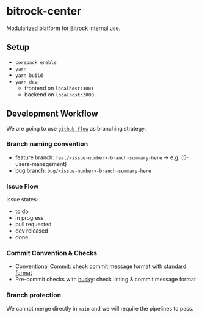 # bitrock-center

Modularized platform for Bitrock internal use.

## Setup

- `corepack enable`
- `yarn`
- `yarn build`
- `yarn dev`:
  - frontend on `localhost:3001`
  - backend on `localhost:3000`

## Development Workflow

We are going to use [`github flow`](https://docs.github.com/en/get-started/using-github/github-flow) as branching strategy.

### Branch naming convention

- feature branch: `feat/<issue-number>-branch-summary-here` -> e.g. (5-users-management)
- bug branch: `bug/<issue-number>-branch-summary-here`

### Issue Flow

Issue states:

- to do
- in progress
- pull requested
- dev released
- done

### Commit Convention & Checks

- Conventional Commit: check commit message format with [standard format](https://www.conventionalcommits.org/en/v1.0.0/)
- Pre-commit checks with [husky](https://www.npmjs.com/package/husky): check linting & commit message format

### Branch protection

We cannot merge directly in `main` and we will require the pipelines to pass.
